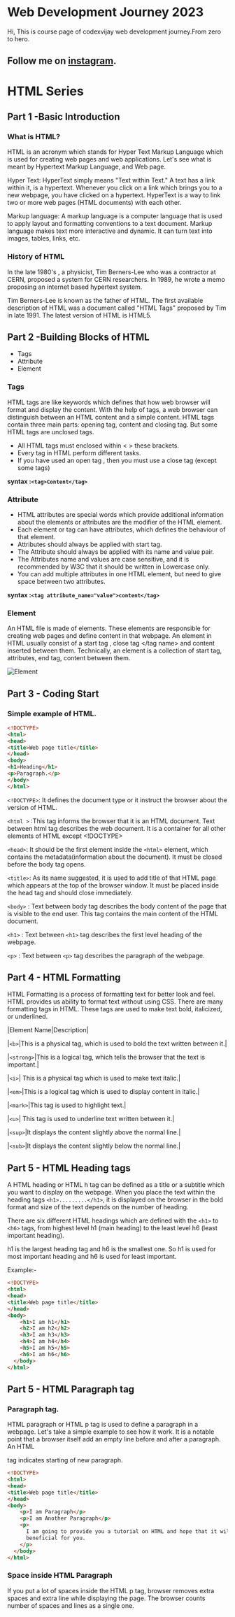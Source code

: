 # Web Development Journey 2023
Hi, This is course page of codexvijay web development journey.From zero to hero.
## Follow me on [instagram](https://www.instagram.com/codexvijay).

# HTML Series

## Part 1 -Basic Introduction
### What is HTML?
HTML is an acronym which stands for Hyper Text Markup Language which is used for creating web pages and web applications. Let's see what is meant by Hypertext Markup Language, and Web page.

Hyper Text: HyperText simply means "Text within Text." A text has a link within it, is a hypertext. Whenever you click on a link which brings you to a new webpage, you have clicked on a hypertext. HyperText is a way to link two or more web pages (HTML documents) with each other.

Markup language: A markup language is a computer language that is used to apply layout and formatting conventions to a text document. Markup language makes text more interactive and dynamic. It can turn text into images, tables, links, etc.

### History of HTML
In the late 1980's , a physicist, Tim Berners-Lee who was a contractor at CERN, proposed a system for CERN researchers. In 1989, he wrote a memo proposing an internet based hypertext system.

Tim Berners-Lee is known as the father of HTML. The first available description of HTML was a document called "HTML Tags" proposed by Tim in late 1991. The latest version of HTML is HTML5.

## Part 2 -Building Blocks of HTML
* Tags
* Attribute
* Element

### Tags
HTML tags are like keywords which defines that how web browser will format and display the content. With the help of tags, a web browser can distinguish between an HTML content and a simple content. HTML tags contain three main parts: opening tag, content and closing tag. But some HTML tags are unclosed tags.

* All HTML tags must enclosed within < > these brackets.
* Every tag in HTML perform different tasks.
* If you have used an open tag <tag>, then you must use a close tag </tag> (except some tags)

**syntax :`<tag>Content</tag>`**

### Attribute
* HTML attributes are special words which provide additional information about the elements or attributes are the modifier of the HTML element.
* Each element or tag can have attributes, which defines the behaviour of that element.
* Attributes should always be applied with start tag.
* The Attribute should always be applied with its name and value pair.
* The Attributes name and values are case sensitive, and it is recommended by W3C that it should be written in Lowercase only.
* You can add multiple attributes in one HTML element, but need to give space between two attributes.

**syntax :`<tag attribute_name="value">content</tag>`**

### Element
An HTML file is made of elements. These elements are responsible for creating web pages and define content in that webpage. An element in HTML usually consist of a start tag <tag name>, close tag </tag name> and content inserted between them. Technically, an element is a collection of start tag, attributes, end tag, content between them.

![Element](https://static.javatpoint.com/htmlpages/images/html-building-blocks.png)

## Part 3 - Coding Start

### Simple example of HTML.
```html
<!DOCTYPE>  
<html>  
<head>  
<title>Web page title</title>  
</head>  
<body>  
<h1>Heading</h1>  
<p>Paragraph.</p>  
</body>  
</html>
```
`<!DOCTYPE>`: It defines the document type or it instruct the browser about the version of HTML.

`<html >` :This tag informs the browser that it is an HTML document. Text between html tag describes the web document. It is a container for all other elements of HTML except <!DOCTYPE>

`<head>`: It should be the first element inside the `<html>` element, which contains the metadata(information about the document). It must be closed before the body tag opens.

`<title>`: As its name suggested, it is used to add title of that HTML page which appears at the top of the browser window. It must be placed inside the head tag and should close immediately.

`<body>` : Text between body tag describes the body content of the page that is visible to the end user. This tag contains the main content of the HTML document.

`<h1>` : Text between `<h1>` tag describes the first level heading of the webpage.

`<p>` : Text between `<p>` tag describes the paragraph of the webpage.

## Part 4 - HTML Formatting

HTML Formatting is a process of formatting text for better look and feel. HTML provides us ability to format text without using CSS. There are many formatting tags in HTML. These tags are used to make text bold, italicized, or underlined. 

|Element Name|Description|

|`<b>`|This is a physical tag, which is used to bold the text written between it.|

|`<strong>`|This is a logical tag, which tells the browser that the text is important.|

|`<i>`|	This is a physical tag which is used to make text italic.|

|`<em>`|This is a logical tag which is used to display content in italic.|

|`<mark>`|This tag is used to highlight text.|

|`<u>`|	This tag is used to underline text written between it.|

|`<sup>`|It displays the content slightly above the normal line.|

|`<sub>`|It displays the content slightly below the normal line.|

## Part 5 - HTML Heading tags

A HTML heading or HTML h tag can be defined as a title or a subtitle which you want to display on the webpage. When you place the text within the heading tags `<h1>.........</h1>`, it is displayed on the browser in the bold format and size of the text depends on the number of heading.

There are six different HTML headings which are defined with the `<h1>` to `<h6>` tags, from highest level h1 (main heading) to the least level h6 (least important heading).

h1 is the largest heading tag and h6 is the smallest one. So h1 is used for most important heading and h6 is used for least important.

Example:-

```html
<!DOCTYPE>  
<html>  
<head>  
<title>Web page title</title>  
</head>  
<body>
    <h1>I am h1</h1>
    <h2>I am h2</h2>
    <h3>I am h3</h3>
    <h4>I am h4</h4>
    <h5>I am h5</h5>
    <h6>I am h6</h6>
  </body> 
</html>
```
## Part 5 - HTML Paragraph tag

### Paragraph tag.
HTML paragraph or HTML p tag is used to define a paragraph in a webpage. Let's take a simple example to see how it work. It is a notable point that a browser itself add an empty line before and after a paragraph. An HTML <p> tag indicates starting of new paragraph.

```html
<!DOCTYPE>  
<html>  
<head>  
<title>Web page title</title>  
</head>  
<body>
    <p>I am Paragraph</p>
    <p>I am Another Paragraph</p>
    <p>
      I am going to provide you a tutorial on HTML and hope that it will be very
      beneficial for you.
    </p>
  </body>
</html>
```
### Space inside HTML Paragraph

If you put a lot of spaces inside the HTML p tag, browser removes extra spaces and extra line while displaying the page. The browser counts number of spaces and lines as a single one.